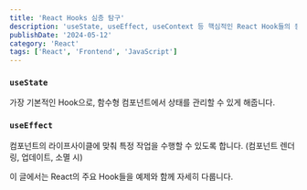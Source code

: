 ```yaml
---
title: 'React Hooks 심층 탐구'
description: 'useState, useEffect, useContext 등 핵심적인 React Hook들의 동작 원리와 사용법을 깊이 있게 탐구합니다.'
publishDate: '2024-05-12'
category: 'React'
tags: ['React', 'Frontend', 'JavaScript']
---
```


### `useState`

가장 기본적인 Hook으로, 함수형 컴포넌트에서 상태를 관리할 수 있게 해줍니다.

### `useEffect`

컴포넌트의 라이프사이클에 맞춰 특정 작업을 수행할 수 있도록 합니다. (컴포넌트 렌더링, 업데이트, 소멸 시)

이 글에서는 React의 주요 Hook들을 예제와 함께 자세히 다룹니다.
